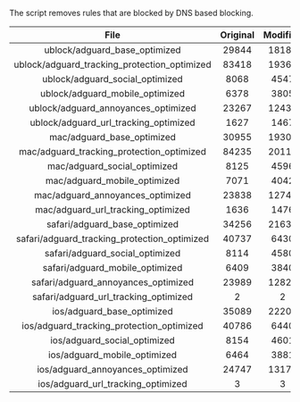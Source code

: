 The script removes rules that are blocked by DNS based blocking.


| File | Original | Modified |
|:----:|:-----:|:-----:|
| ublock/adguard_base_optimized | 29844 | 18185 |
| ublock/adguard_tracking_protection_optimized | 83418 | 19368 |
| ublock/adguard_social_optimized | 8068 | 4547 |
| ublock/adguard_mobile_optimized | 6378 | 3805 |
| ublock/adguard_annoyances_optimized | 23267 | 12430 |
| ublock/adguard_url_tracking_optimized | 1627 | 1467 |
| mac/adguard_base_optimized | 30955 | 19303 |
| mac/adguard_tracking_protection_optimized | 84235 | 20115 |
| mac/adguard_social_optimized | 8125 | 4596 |
| mac/adguard_mobile_optimized | 7071 | 4042 |
| mac/adguard_annoyances_optimized | 23838 | 12748 |
| mac/adguard_url_tracking_optimized | 1636 | 1476 |
| safari/adguard_base_optimized | 34256 | 21632 |
| safari/adguard_tracking_protection_optimized | 40737 | 6430 |
| safari/adguard_social_optimized | 8114 | 4580 |
| safari/adguard_mobile_optimized | 6409 | 3840 |
| safari/adguard_annoyances_optimized | 23989 | 12823 |
| safari/adguard_url_tracking_optimized | 2 | 2 |
| ios/adguard_base_optimized | 35089 | 22207 |
| ios/adguard_tracking_protection_optimized | 40786 | 6440 |
| ios/adguard_social_optimized | 8154 | 4601 |
| ios/adguard_mobile_optimized | 6464 | 3881 |
| ios/adguard_annoyances_optimized | 24747 | 13178 |
| ios/adguard_url_tracking_optimized | 3 | 3 |